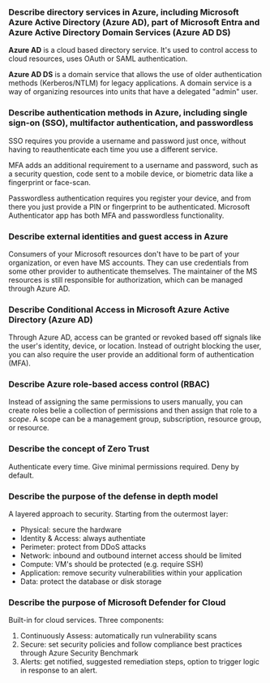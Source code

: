 ### Describe directory services in Azure, including Microsoft Azure Active Directory (Azure AD), part of Microsoft Entra and Azure Active Directory Domain Services (Azure AD DS)

**Azure AD** is a cloud based directory service. It's used to control access to cloud resources, uses OAuth or SAML authentication.  

**Azure AD DS** is a domain service that allows the use of older authentication methods (Kerberos/NTLM) for legacy applications. A domain service is a way of organizing resources into units that have a delegated "admin" user.   

### Describe authentication methods in Azure, including single sign-on (SSO), multifactor authentication, and passwordless
SSO requires you provide a username and password just once, without having to reauthenticate each time you use a different service.  

MFA adds an additional requirement to a username and password, such as a security question, code sent to a mobile device, or biometric data like a fingerprint or face-scan.  

Passwordless authentication requires you register your device, and from there you just provide a PIN or fingerprint to be authenticated. Microsoft Authenticator app has both MFA and passwordless functionality. 

### Describe external identities and guest access in Azure
Consumers of your Microsoft resources don't have to be part of your organization, or even have MS accounts. They can use credentials from some other provider to authenticate themselves. The maintainer of the MS resources is still responsible for authorization, which can be managed through Azure AD.  

### Describe Conditional Access in Microsoft Azure Active Directory (Azure AD)
Through Azure AD, access can be granted or revoked based off signals like the user's identity, device, or location. Instead of outright blocking the user, you can also require the user provide an additional form of authentication (MFA).

### Describe Azure role-based access control (RBAC)
Instead of assigning the same permissions to users manually, you can create roles belie a collection of permissions and then assign that role to a _scope_. A scope can be a management group, subscription, resource group, or resource.  

### Describe the concept of Zero Trust
Authenticate every time. Give minimal permissions required. Deny by default.  

### Describe the purpose of the defense in depth model
A layered approach to security. Starting from the outermost layer:
- Physical: secure the hardware
- Identity & Access: always authentiate
- Perimeter: protect from DDoS attacks
- Network: inbound and outbound internet access should be limited
- Compute: VM's should be protected (e.g. require SSH)
- Application: remove security vulnerabilities within your application 
- Data: protect the database or disk storage

### Describe the purpose of Microsoft Defender for Cloud
Built-in for cloud services. Three components:
1. Continuously Assess: automatically run vulnerability scans
2. Secure: set security policies and follow compliance best practices through Azure Security Benchmark
3. Alerts: get notified, suggested remediation steps, option to trigger logic in response to an alert.